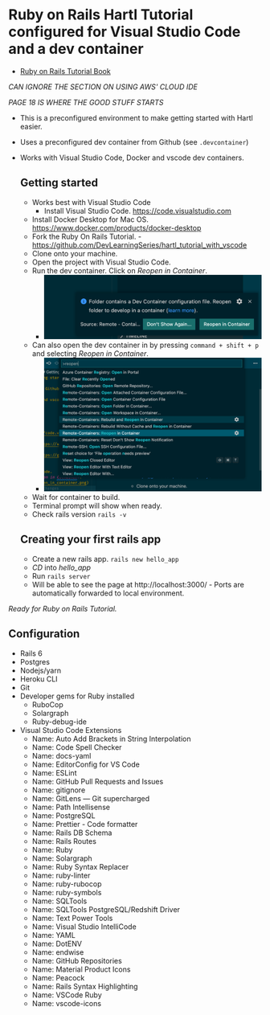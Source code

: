 # Ruby on Rails Hartl Tutorial configured for Visual Studio Code and a dev container
* [Ruby on Rails Tutorial Book](https://www.railstutorial.org/book)

*CAN IGNORE THE SECTION ON USING AWS' CLOUD IDE*

*PAGE 18 IS WHERE THE GOOD STUFF STARTS*

* This is a preconfigured environment to make getting started with Hartl easier.
* Uses a preconfigured dev container from Github (see `.devcontainer`)
* Works with Visual Studio Code, Docker and vscode dev containers.

  ## Getting started
  * Works best with Visual Studio Code
    * Install Visual Studio Code. https://code.visualstudio.com
  * Install Docker Desktop for Mac OS. https://www.docker.com/products/docker-desktop 
  * Fork the Ruby On Rails Tutorial. - https://github.com/DevLearningSeries/hartl_tutorial_with_vscode
  * Clone onto your machine.
  * Open the project with Visual Studio Code.
  * Run the dev container. Click on *Reopen in Container*.
    * ![Open In Container](docs/images/open_in_container.png)
  * Can also open the dev container in by pressing `command + shift + p` and selecting *Reopen in Container*.
    * ![Reopen in Container](docs/images/reopen_in_container.png)
  * Wait for container to build.
  * Terminal prompt will show when ready.
  * Check rails version `rails -v`
  ## Creating your first rails app
  * Create a new rails app. `rails new hello_app`
  * *CD* into *hello_app*
  * Run `rails server`
  * Will be able to see the page at http://localhost:3000/ - Ports are automatically forwarded to local environment.

*Ready for Ruby on Rails Tutorial.*

## Configuration
* Rails 6
* Postgres
* Nodejs/yarn
* Heroku CLI
* Git
* Developer gems for Ruby installed
  * RuboCop
  * Solargraph
  * Ruby-debug-ide
* Visual Studio Code Extensions
  * Name: Auto Add Brackets in String Interpolation
  * Name: Code Spell Checker
  * Name: docs-yaml
  * Name: EditorConfig for VS Code
  * Name: ESLint
  * Name: GitHub Pull Requests and Issues
  * Name: gitignore
  * Name: GitLens — Git supercharged
  * Name: Path Intellisense
  * Name: PostgreSQL
  * Name: Prettier - Code formatter
  * Name: Rails DB Schema
  * Name: Rails Routes
  * Name: Ruby
  * Name: Solargraph
  * Name: Ruby Syntax Replacer
  * Name: ruby-linter
  * Name: ruby-rubocop
  * Name: ruby-symbols
  * Name: SQLTools
  * Name: SQLTools PostgreSQL/Redshift Driver
  * Name: Text Power Tools
  * Name: Visual Studio IntelliCode
  * Name: YAML
  * Name: DotENV
  * Name: endwise
  * Name: GitHub Repositories
  * Name: Material Product Icons
  * Name: Peacock
  * Name: Rails Syntax Highlighting
  * Name: VSCode Ruby
  * Name: vscode-icons  



